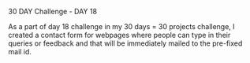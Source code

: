 30 DAY Challenge - DAY 18

As a part of day 18 challenge in my 30 days = 30 projects challenge, I created a contact form for webpages where people can type in their queries or feedback and that will be immediately mailed to the pre-fixed mail id.
